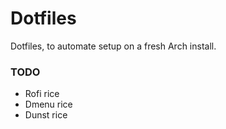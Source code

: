 # Dotfiles

Dotfiles, to automate setup on a fresh Arch install.

### TODO
- Rofi rice
- Dmenu rice
- Dunst rice
